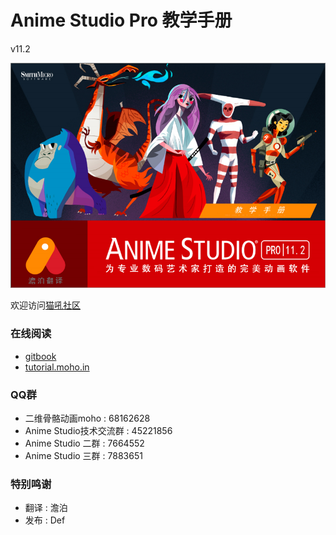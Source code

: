 # Anime Studio Pro 教学手册

v11.2

![Anime Studio Pro 教学手册](README/Anime-Studio-Pro-教学手册.jpg)

欢迎访问[猫吼社区](http://moho.in)

### 在线阅读
- [gitbook](https://www.gitbook.com/read/book/defims/anime-studio-pro-users-manual)
- [tutorial.moho.in](tutorial.moho.in)

### QQ群

- 二维骨骼动画moho : 68162628
- Anime Studio技术交流群 : 45221856
- Anime Studio 二群 : 7664552
- Anime Studio 三群 : 7883651

### 特别鸣谢

- 翻译 : 澹泊
- 发布 : Def

